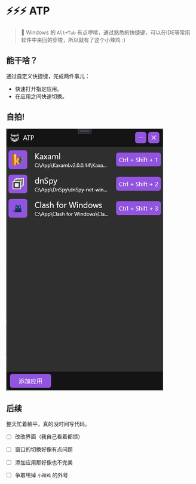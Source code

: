 # :zap::zap::zap: ATP

> :full_moon_with_face: Windows 的 `Alt+Tab` 有点啰嗦，通过熟悉的快捷键，可以在IDE等常用软件中来回的穿梭，所以就有了这个小辣鸡 :)

## 能干啥？

通过自定义快捷键，完成两件事儿：
* 快速打开指定应用。
* 在应用之间快速切换。

## 自拍!

![123](images/ss1.png)

## 后续

整天忙着躺平，真的没时间写代码。

- [ ] 改改界面（我自己看着都烦）
- [ ] 窗口的切换好像有点问题
- [ ] 添加应用那好像也不完美
- [ ] 争取甩掉 `小辣鸡` 的外号

